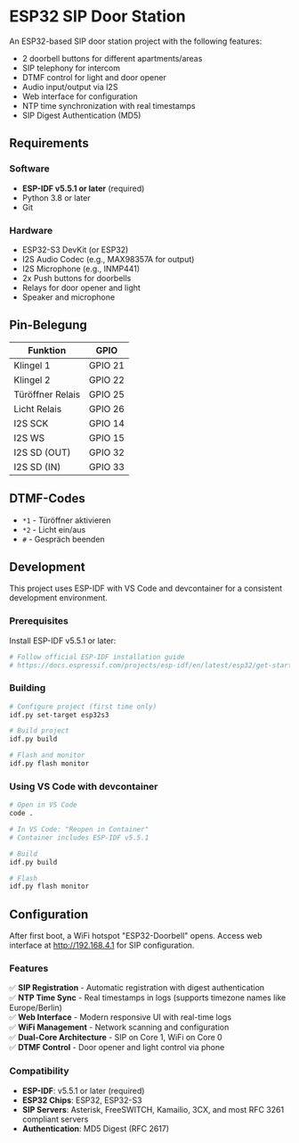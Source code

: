 # ESP32 SIP Door Station

An ESP32-based SIP door station project with the following features:

- 2 doorbell buttons for different apartments/areas
- SIP telephony for intercom
- DTMF control for light and door opener
- Audio input/output via I2S
- Web interface for configuration
- NTP time synchronization with real timestamps
- SIP Digest Authentication (MD5)

## Requirements

### Software
- **ESP-IDF v5.5.1 or later** (required)
- Python 3.8 or later
- Git

### Hardware
- ESP32-S3 DevKit (or ESP32)
- I2S Audio Codec (e.g., MAX98357A for output)
- I2S Microphone (e.g., INMP441)
- 2x Push buttons for doorbells
- Relays for door opener and light
- Speaker and microphone

## Pin-Belegung

| Funktion | GPIO |
|----------|------|
| Klingel 1 | GPIO 21 |
| Klingel 2 | GPIO 22 |
| Türöffner Relais | GPIO 25 |
| Licht Relais | GPIO 26 |
| I2S SCK | GPIO 14 |
| I2S WS | GPIO 15 |
| I2S SD (OUT) | GPIO 32 |
| I2S SD (IN) | GPIO 33 |

## DTMF-Codes

- `*1` - Türöffner aktivieren
- `*2` - Licht ein/aus
- `#` - Gespräch beenden

## Development

This project uses ESP-IDF with VS Code and devcontainer for a consistent development environment.

### Prerequisites

Install ESP-IDF v5.5.1 or later:
```bash
# Follow official ESP-IDF installation guide
# https://docs.espressif.com/projects/esp-idf/en/latest/esp32/get-started/
```

### Building

```bash
# Configure project (first time only)
idf.py set-target esp32s3

# Build project
idf.py build

# Flash and monitor
idf.py flash monitor
```

### Using VS Code with devcontainer

```bash
# Open in VS Code
code .

# In VS Code: "Reopen in Container"
# Container includes ESP-IDF v5.5.1

# Build
idf.py build

# Flash
idf.py flash monitor
```

## Configuration

After first boot, a WiFi hotspot "ESP32-Doorbell" opens.
Access web interface at http://192.168.4.1 for SIP configuration.

### Features

✅ **SIP Registration** - Automatic registration with digest authentication  
✅ **NTP Time Sync** - Real timestamps in logs (supports timezone names like Europe/Berlin)  
✅ **Web Interface** - Modern responsive UI with real-time logs  
✅ **WiFi Management** - Network scanning and configuration  
✅ **Dual-Core Architecture** - SIP on Core 1, WiFi on Core 0  
✅ **DTMF Control** - Door opener and light control via phone  

### Compatibility

- **ESP-IDF**: v5.5.1 or later (required)
- **ESP32 Chips**: ESP32, ESP32-S3
- **SIP Servers**: Asterisk, FreeSWITCH, Kamailio, 3CX, and most RFC 3261 compliant servers
- **Authentication**: MD5 Digest (RFC 2617)